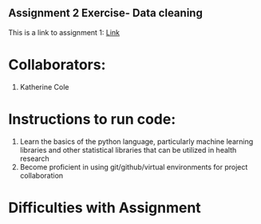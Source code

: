 ## Assignment 2 Exercise- Data cleaning

This is a link to assignment 1: [Link](https://github.com/Kcole3/datasci_223/blob/exercise2_katherine/exercises/2-data-munging/exercise-dirty_emnist.ipynb)

# Collaborators:
1. Katherine Cole

# Instructions to run code:
1. Learn the basics of the python language, particularly machine learning libraries and other statistical libraries that can be utilized in health research
2. Become proficient in using git/github/virtual environments for project collaboration

# Difficulties with Assignment
